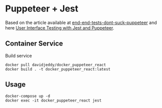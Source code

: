 # Puppeteer + Jest

Based on the article available at [end-end-tests-dont-suck-puppeteer](https://ropig.com/blog/end-end-tests-dont-suck-puppeteer/) and here [User Interface Testing with Jest and Puppeteer](https://www.valentinog.com/blog/ui-testing-jest-puppetteer/).

## Container Service
Build service
```
docker pull davidjeddy/docker_puppeteer_react
docker build . -t docker_puppeteer_react:latest
```

## Usage

```
docker-compose up -d 
docker exec -it docker_puppeteer_react jest
```